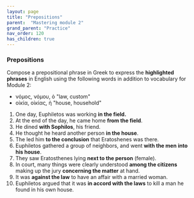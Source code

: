 ```yaml
---
layout: page
title: "Prepositions"
parent:  "Mastering module 2"
grand_parent: "Practice"
nav_order: 120
has_children: true
---
```


### Prepositions




Compose a prepositional phrase in Greek to express the **highlighted phrases** in English using the following words in addition to vocabulary for Module 2:

- νόμος, νόμου, ὁ "law, custom"
- οἰκία, οἰκίας, ἡ "house, household"



1. One day, Euphiletos was working **in the field.**
1. At the end of the day, he came home **from the field**.
1. He dined **with Sophilos**, his friend.
1. He thought he heard another person **in the house**.
1. The led him **to the conclusion** that Eratoshenes was there.
1. Euphiletos gathered a group of neighbors, and went **with the men** **into his house**.
1. They saw Eratosthenes lying **next to the person** (female).
1. In court, many things were clearly understood **among the citizens** making up the jury **concerning the matter** at hand.
1. It was **against the law** to have an affair with a married woman.
1. Euphiletos argued that it was **in accord with the laws** to kill a man he found in his own house.
